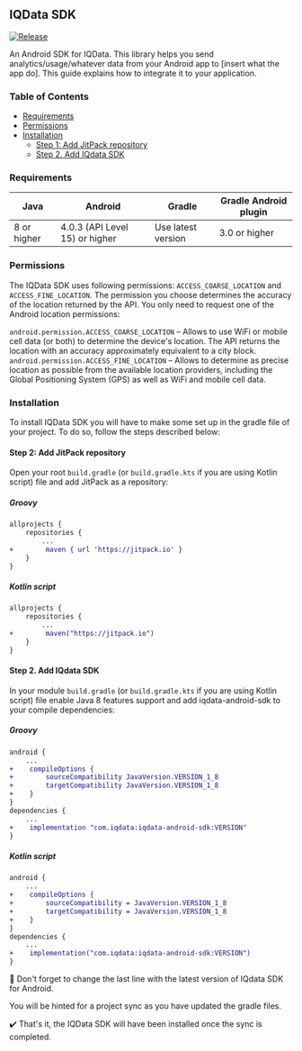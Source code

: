 ## IQData SDK

[![Release](https://jitpack.io/v/jitpack/android-example.svg)](https://jitpack.io/#jitpack/android-example)

An Android SDK for IQData. This library helps you send analytics/usage/whatever data from your Android app to [insert what the app do]. This guide explains how to integrate it to your application.

### Table of Contents
- [Requirements](#requirements)
- [Permissions](#permissions)
- [Installation](#installation)
    - [Step 1: Add JitPack repository](#step-1-add-jitpack-repository)
    - [Step 2. Add IQdata SDK](#step-2-add-iqdata-sdk)

### Requirements
|Java|Android|Gradle|Gradle Android plugin|
|---|---|---|---|
|8 or higher|4.0.3 (API Level 15) or higher|Use latest version|3.0 or higher|

### Permissions
The IQData SDK uses following permissions: `ACCESS_COARSE_LOCATION` and `ACCESS_FINE_LOCATION`.
The permission you choose determines the accuracy of the location returned by the API. You only need to request one of the Android location permissions:

`android.permission.ACCESS_COARSE_LOCATION` – Allows to use WiFi or mobile cell data (or both) to determine the device's location. The API returns the location with an accuracy approximately equivalent to a city block.
`android.permission.ACCESS_FINE_LOCATION` – Allows to determine as precise location as possible from the available location providers, including the Global Positioning System (GPS) as well as WiFi and mobile cell data.

### Installation

To install IQData SDK you will have to make some set up in the gradle file of your project. To do so, follow the steps described below:

#### Step 2: Add JitPack repository

Open your root `build.gradle` (or `build.gradle.kts` if you are using Kotlin script) file and add JitPack as a repository:

##### Groovy
```diff
allprojects {
    repositories {
        ...
+        maven { url 'https://jitpack.io' }
    }
}
```
##### Kotlin script
```diff
allprojects {
    repositories {
        ...
+        maven("https://jitpack.io")
    }
}
```
#### Step 2. Add IQdata SDK

In your module `build.gradle` (or `build.gradle.kts` if you are using Kotlin script) file enable Java 8 features support and add iqdata-android-sdk to your compile dependencies:

##### Groovy
```diff
android {
    ...
+    compileOptions {
+        sourceCompatibility JavaVersion.VERSION_1_8
+        targetCompatibility JavaVersion.VERSION_1_8
+    }
}
dependencies {
    ...
+    implementation "com.iqdata:iqdata-android-sdk:VERSION"
}
```
##### Kotlin script
```diff
android {
    ...
+    compileOptions {
+        sourceCompatibility = JavaVersion.VERSION_1_8
+        targetCompatibility = JavaVersion.VERSION_1_8
+    }
}
dependencies {
    ...
+    implementation("com.iqdata:iqdata-android-sdk:VERSION")
}
```
:small_blue_diamond: Don't forget to change the last line with the latest version of IQdata SDK for Android.

You will be hinted for a project sync as you have updated the gradle files.

:heavy_check_mark: That's it, the IQData SDK will have been installed once the sync is completed.

